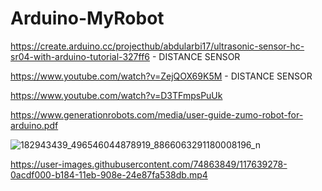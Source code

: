 # Arduino-MyRobot

https://create.arduino.cc/projecthub/abdularbi17/ultrasonic-sensor-hc-sr04-with-arduino-tutorial-327ff6 - DISTANCE SENSOR

https://www.youtube.com/watch?v=ZejQOX69K5M - DISTANCE SENSOR

https://www.youtube.com/watch?v=D3TFmpsPuUk

https://www.generationrobots.com/media/user-guide-zumo-robot-for-arduino.pdf


![182943439_496546044878919_8866063291180008196_n](https://user-images.githubusercontent.com/74863849/117639497-42d53300-b184-11eb-9137-6c5a521c42f9.jpg)


https://user-images.githubusercontent.com/74863849/117639278-0acdf000-b184-11eb-908e-24e87fa538db.mp4

